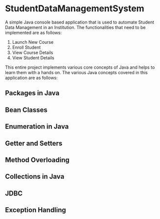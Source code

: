 # StudentDataManagementSystem
A simple Java console based application that is used to automate Student Data Management in an Institution.
The functionalities that need to be implemented are as follows:
1. Launch New Course
2. Enroll Student 
3. View Course Details
4. View Student Details

This entire project implements various core concepts of Java and helps to learn them with a hands on. The various Java concepts covered in this application are as follows:

Packages in Java
-
Bean Classes
-
Enumeration in Java
-
Getter and Setters
-
Method Overloading
-
Collections in Java
-
JDBC
-
Exception Handling
-
